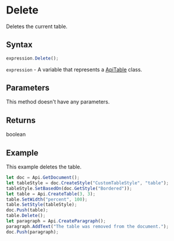 # Delete

Deletes the current table.

## Syntax

```javascript
expression.Delete();
```

`expression` - A variable that represents a [ApiTable](../ApiTable.md) class.

## Parameters

This method doesn't have any parameters.

## Returns

boolean

## Example

This example deletes the table.

```javascript editor-
let doc = Api.GetDocument();
let tableStyle = doc.CreateStyle("CustomTableStyle", "table");
tableStyle.SetBasedOn(doc.GetStyle("Bordered"));
let table = Api.CreateTable(3, 3);
table.SetWidth("percent", 100);
table.SetStyle(tableStyle);
doc.Push(table);
table.Delete();
let paragraph = Api.CreateParagraph();
paragraph.AddText("The table was removed from the document.");
doc.Push(paragraph);
```
